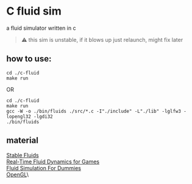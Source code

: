 # C fluid sim

a fluid simulator written in c

> :warning: this sim is unstable, if it blows up just relaunch, might fix later

## how to use:

```console
cd ./c-fluid
make run
```

OR

```console
cd ./c-fluid
make run
gcc -W -o ./bin/fluids ./src/*.c -I"./include" -L"./lib" -lglfw3 -lopengl32 -lgdi32
./bin/fluids
```

## material

[Stable Fluids](https://www.researchgate.net/publication/2486965_Stable_Fluids)\
[Real-Time Fluid Dynamics for Games](https://www.researchgate.net/publication/2560062_Real-Time_Fluid_Dynamics_for_Games)\
[Fluid Simulation For Dummies](https://mikeash.com/pyblog/fluid-simulation-for-dummies.html)\
[OpenGL](https://learnopengl.com/)\
